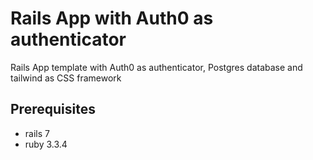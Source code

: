 # Rails App with Auth0 as authenticator

Rails App template with Auth0 as authenticator, Postgres database and tailwind as CSS
framework

## Prerequisites

- rails 7
- ruby 3.3.4
